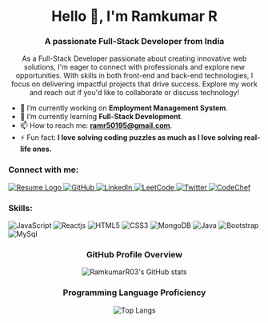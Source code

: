 <h1 align="center">Hello 👋, I'm Ramkumar R</h1>
<h3 align="center">A passionate Full-Stack Developer from India</h3>
<p align="center">
  As a Full-Stack Developer passionate about creating innovative web solutions, I'm eager to connect with professionals and explore new opportunities. With skills in both front-end and back-end technologies, I focus on delivering impactful projects that drive success. Explore my work and reach out if you'd like to collaborate or discuss technology!
</p>

- 🔭 I’m currently working on **Employment Management System**.
- 🌱 I’m currently learning **Full-Stack Development**.
- 📫 How to reach me: **[ramr50195@gmail.com](mailto:ramr50195@gmail.com)**.
- ⚡ Fun fact: **I love solving coding puzzles as much as I love solving real-life ones.**

<h3 align="left">Connect with me:</h3>
<p align="left">

 <a href="https://drive.google.com/file/d/1gooEfgoo4rePotpgZC5AZ72ghcmI8f_V/view?usp=drivesdk" target="_blank">
    <img src="https://img.shields.io/badge/Resume-4C8BF5?style=for-the-badge&logo=resume&background-color=red&logoColor=white" alt="Resume Logo"/>
</a>


  <a href="https://github.com/RamkumarR03" target="_blank">
    <img src="https://img.shields.io/badge/GitHub-181717?style=for-the-badge&logo=github&logoColor=white" alt="GitHub"/>
  </a>
  <a href="https://www.linkedin.com/in/ramkumar-r-865336250/" target="_blank">
    <img src="https://img.shields.io/badge/LinkedIn-0A66C2?style=for-the-badge&logo=linkedin&logoColor=white" alt="LinkedIn"/>
  </a>
   <a href="https://leetcode.com/u/Ramkumar03/" target="_blank">
  <img src="https://img.shields.io/badge/LeetCode-F7DF1E?style=for-the-badge&logo=leetcode&logoColor=black" alt="LeetCode"/>
</a>

  <a href="https://twitter.com/ramkumar_r" target="_blank">
    <img src="https://img.shields.io/badge/Twitter-1DA1F2?style=for-the-badge&logo=twitter&logoColor=white" alt="Twitter"/>
  </a>
  <a href="https://www.codechef.com/users/your_codechef_username" target="_blank">
    <img src="https://img.shields.io/badge/CodeChef-CC0000?style=for-the-badge&logo=codechef&logoColor=white" alt="CodeChef"/>
</a>


</p>

<h3 align="left">Skills:</h3>
<p align="left">
  <img src="https://img.shields.io/badge/JavaScript-F7DF1E?style=for-the-badge&logo=javascript&logoColor=black" alt="JavaScript"/>
  <img src="https://img.shields.io/badge/React-61DAFB?style=for-the-badge&logo=react&logoColor=black" alt="Reactjs"/>
  <img src="https://img.shields.io/badge/HTML5-E34F26?style=for-the-badge&logo=html5&logoColor=white" alt="HTML5"/>
  <img src="https://img.shields.io/badge/CSS3-1572B6?style=for-the-badge&logo=css3&logoColor=white" alt="CSS3"/>
  <img src="https://img.shields.io/badge/MongoDB-47A248?style=for-the-badge&logo=mongodb&logoColor=white" alt="MongoDB"/>
  <img src="https://img.shields.io/badge/Java-007396?style=for-the-badge&logo=java&logoColor=white" alt="Java"/>
  <img src="https://img.shields.io/badge/Bootstrap-7952B3?style=for-the-badge&logo=bootstrap&logoColor=white" alt="Bootstrap"/>
  <img src="https://img.shields.io/badge/MySQL-4479A1?style=for-the-badge&logo=mysql&logoColor=white" alt="MySql"/>

</p>

<!-- Container for centered images -->
<h3 align="center">GitHub Profile Overview</h3>
<p align="center">
  <img src="https://github-readme-stats.vercel.app/api?username=RamkumarR03&show_icons=true&hide_title=true&count_private=true&theme=dark" alt="RamkumarR03's GitHub stats"/>
</p>

<!-- Centered Heading for Programming Language Proficiency -->
<h3 align="center">Programming Language Proficiency</h3>
<p align="center">
  <img src="https://github-readme-stats.vercel.app/api/top-langs/?username=RamkumarR03&layout=compact&theme=dark" alt="Top Langs"/>
</p>









